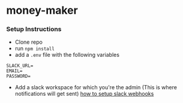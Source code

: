 # money-maker

### Setup Instructions
- Clone repo
- run `npm install`
- add a `.env` file with the following variables
```
SLACK_URL=
EMAIL=
PASSWORD=
```
- Add a slack workspace for which you're the admin (This is where notifications will get sent) [how to setup slack webhooks](https://blog.nodeswat.com/simple-node-js-and-slack-webhook-integration-d87c95aa9600)

